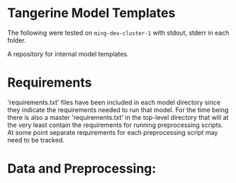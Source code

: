# Tangerine Model Templates

The following were tested on `ming-dev-cluster-1` with stdout, stderr in each folder.

A repository for internal model templates.

# Requirements

'requirements.txt' files have been included in each model directory since they
indicate the requirements needed to run that model. For the time being there is
also a master 'requirements.txt' in the top-level directory that will at the
very least contain the requirements for running preprocessing scripts. At some
point separate requirements for each preprocessing script may need to be tracked.

# Data and Preprocessing:

